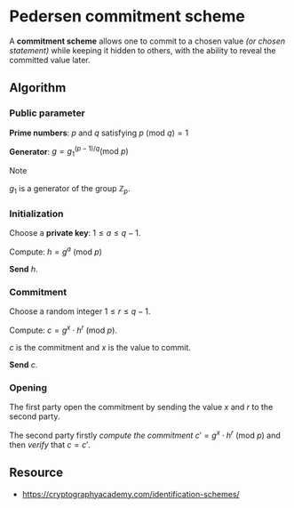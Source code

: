 # Pedersen commitment scheme

A **commitment scheme** allows one to commit to a chosen value *(or chosen statement)* while keeping it hidden to others, with the ability to reveal the committed value later. 

## Algorithm

### Public parameter

**Prime numbers**: $p$ and $q$ satisfying $p \text{ (mod }q) = 1$

**Generator**: $g=g_1^{(p-1) / q} \text{(mod }p)$ 

> [!NOTE] 
> $g_1$ is a generator of the group $\mathbb{Z}_p$.

### Initialization

Choose a **private key**: $1 \leq a \leq q-1$.

Compute: $h = g^a \text{ (mod }p)$

**Send** $h$.

### Commitment

Choose a random integer $1 \leq r \leq q-1$.

Compute: $c = g^x\cdot h^r \text{ (mod } p)$.

$c$ is the commitment and $x$ is the value to commit.

**Send** $c$.

### Opening

The first party open the commitment by sending the value $x$ and $r$ to the second party.

The second party firstly *compute the commitment* $c' = g^x \cdot h^r \text{ (mod }p)$ and then *verify* that $c = c'$.

## Resource
- https://cryptographyacademy.com/identification-schemes/
